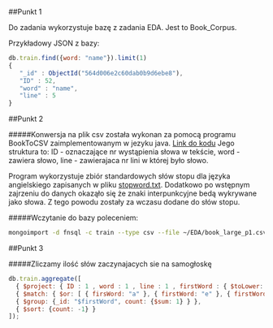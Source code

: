 ##Punkt 1

Do zadania wykorzystuje bazę z zadania EDA. Jest to Book_Corpus.

Przykładowy JSON z bazy:

```js
db.train.find({word: "name"}).limit(1)
{ 
   "_id" : ObjectId("564d006e2c60dab0b9d6ebe8"),
   "ID" : 52,
   "word" : "name",
   "line" : 5
}
```

##Punkt 2

#####Konwersja na plik csv została wykonan za pomocą programu BookToCSV zaimplementowanym w jezyku java. [Link do kodu](https://github.com/rjasinski/nosql/blob/master/EDA/BookToCSV.java)
Jego struktura to: ID - oznaczające nr wystąpienia słowa w tekście, word - zawiera słowo, line - zawierajaca nr lini w której było słowo.

Program wykorzystuje zbiór standardowych słów stopu dla języka angielskiego zapisanych w pliku [stopword.txt](https://github.com/rjasinski/nosql/blob/master/EDA/stopword.txt). Dodatkowo po wstępnym zajrzeniu do danych okaząło się że znaki interpunkcyjne bedą wykrywane jako słowa. Z tego powodu zostały za wczasu dodane do słów stopu.

#####Wczytanie do bazy poleceniem:

```sh
mongoimport -d fnsql -c train --type csv --file ~/EDA/book_large_p1.csv --headerline
```

##Punkt 3

#####Zliczamy ilość słów zaczynajacych sie na samogłoskę

```js 
db.train.aggregate([
  { $project: { ID : 1 , word : 1 , line : 1 , firstWord : { $toLower: { $substr: [ "$word", 0, 1 ] } } } },
  { $match: { $or: [ { firsWord: "a" }, { firstWord: "e" }, { firstWord: "o"}, { firstWord: "u"}, {firstWord: "u"} ] },
  { $group: {_id: "$firstWord", count: {$sum: 1} } },
  { $sort: {count: -1} }
]);
```
